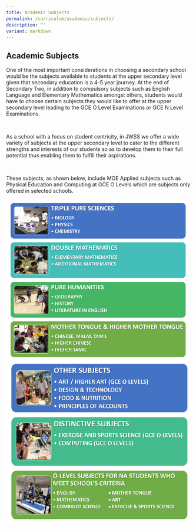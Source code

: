 ```yaml
---
title: Academic Subjects
permalink: /curriculum/academic/subjects/
description: ""
variant: markdown
---
```

## Academic Subjects

<p>One of the most important considerations in choosing a secondary school would be the subjects available to students at the upper secondary level given that secondary education is a 4-5 year journey.&nbsp;At the end of Secondary Two, in addition to compulsory subjects such as English Language and Elementary Mathematics amongst others, students would have to choose certain subjects they would like to offer at the upper secondary level leading to the GCE O Level Examinations or GCE N Level Examinations.</p><br>
	
<p>As a school with a focus on student centricity, in JWSS we offer a wide variety of subjects at the upper secondary level to cater to the different strengths and interests of our students so as to develop them to their full potential thus enabling them to fulfill their aspirations.</p><br>

<p>These subjects, as shown below, include MOE Applied subjects such as Physical Education and Computing at GCE O Levels which are subjects only offered in selected schools.</p>
<img src="/images/subject01.png" style="width:500px">
<br>